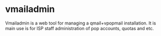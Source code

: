 # vmailadmin
Vmailadmin is a web tool for managing a qmail+vpopmail installation. It is main use is for ISP staff administration of pop accounts, quotas and etc. 
